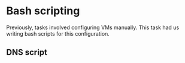 #  Bash scripting

Previously, tasks involved configuring VMs manually. 
This task had us writing bash scripts for this configuration.

## DNS script